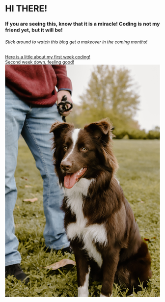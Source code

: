 # HI THERE!
### If you are seeing this, know that it is a miracle! Coding is not my friend yet, but it will be!
###### Stick around to watch this blog get a makeover in the coming months! 


[Here is a little about my first week coding!](blog1.md)
<br>
[Second week down, feeling good!](blog2.md)
![My dog](/img/luka.JPG)

